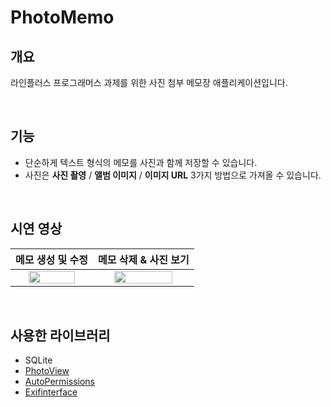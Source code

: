 # PhotoMemo

## 개요

라인플러스 프로그래머스 과제를 위한 사진 첨부 메모장 애플리케이션입니다.

<br>

## 기능

- 단순하게 텍스트 형식의 메모를 사진과 함께 저장할 수 있습니다.
- 사진은 **사진 촬영** / **앨범 이미지** / **이미지 URL** 3가지 방법으로 가져올 수 있습니다.

<br>

## 시연 영상

| 메모 생성 및 수정 | 메모 삭제 & 사진 보기 |
|:--:|:--:|
| <img src="https://user-images.githubusercontent.com/29790944/78501965-84cdc180-7799-11ea-9538-4b12905d8695.gif" width="80%"> | <img src="https://user-images.githubusercontent.com/29790944/78501969-8dbe9300-7799-11ea-9b05-4307b2ccfeb1.gif" width="80%"> |

<br>

## 사용한 라이브러리

 - SQLite
 - [PhotoView](https://github.com/chrisbanes/PhotoView)
 - [AutoPermissions](https://github.com/pedroSG94/AutoPermissions)
 - [Exifinterface](https://developer.android.com/reference/android/support/media/ExifInterface)

<br>
